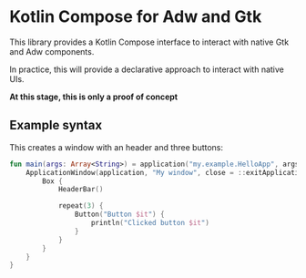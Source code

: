 # Kotlin Compose for Adw and Gtk

This library provides a Kotlin Compose interface to interact with native Gtk and Adw components.

In practice, this will provide a declarative approach to interact with native UIs.

**At this stage, this is only a proof of concept**

## Example syntax

This creates a window with an header and three buttons:

```kotlin
fun main(args: Array<String>) = application("my.example.HelloApp", args) {
    ApplicationWindow(application, "My window", close = ::exitApplication) {
        Box {
            HeaderBar()

            repeat(3) {
                Button("Button $it") {
                    println("Clicked button $it")
                }
            }
        }
    }
}
```


